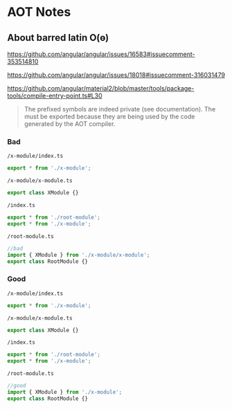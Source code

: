 # AOT Notes

## About barred latin O(ɵ)

<https://github.com/angular/angular/issues/16583#issuecomment-353514810>

<https://github.com/angular/angular/issues/18018#issuecomment-316031479>

<https://github.com/angular/material2/blob/master/tools/package-tools/compile-entry-point.ts#L30>

> The prefixed symbols are indeed private (see documentation). The must be exported because they are being used by the code generated by the AOT compiler.

### Bad

`/x-module/index.ts`

```ts
export * from './x-module';
```

`/x-module/x-module.ts`

```ts
export class XModule {}
```

`/index.ts`

```ts
export * from './root-module';
export * from './x-module';
```

`/root-module.ts`

```ts
//bad
import { XModule } from './x-module/x-module';
export class RootModule {}
```

### Good

`/x-module/index.ts`

```ts
export * from './x-module';
```

`/x-module/x-module.ts`

```ts
export class XModule {}
```

`/index.ts`

```ts
export * from './root-module';
export * from './x-module';
```

`/root-module.ts`

```ts
//good
import { XModule } from './x-module';
export class RootModule {}
```
